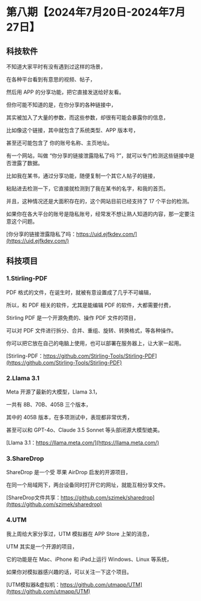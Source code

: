 # 第八期【2024年7月20日-2024年7月27日】

## 科技软件

不知道大家平时有没有遇到过这样的场景，

在各种平台看到有意思的视频、帖子，

然后用 APP 的分享功能，把它直接发送给好友看。

但你可能不知道的是，在你分享的各种链接中，

其实被加入了大量的参数，而这些参数，却很有可能会暴露你的信息，

比如像这个链接，其中就包含了系统类型、APP 版本号，

甚至还可能包含了 你的账号名称、主页地址。

有一个网站，叫做 “你分享的链接泄露隐私了吗 ?”，就可以专门检测这些链接中是否泄露了数据。

比如我在某书，通过分享功能，随便复制一个其它人帖子的链接，

粘贴进去检测一下，它直接就检测到了我在某书的名字，和我的首页。

并且，这种情况还是大面积存在的，这个网站目前已经支持了 17 个平台的检测。

如果你在各大平台的账号是隐私账号，经常发不想让熟人知道的内容，那一定要注意这个问题。


[你分享的链接泄露隐私了吗：https://uid.ejfkdev.com/](https://uid.ejfkdev.com/)


## 科技项目


### 1.Stirling-PDF

PDF 格式的文件，在诞生时，就被有意设置成了几乎不可编辑，

所以，和 PDF 相关的软件，尤其是能编辑 PDF 的软件，大都需要付费，

Stirling PDF 是一个开源免费的、操作 PDF 文件的项目，

可以对 PDF 文件进行拆分、合并、重组、旋转、转换格式，等各种操作。

你可以把它放在自己的电脑上使用，也可以部署在服务器上，让大家一起用。

[Stirling-PDF：https://github.com/Stirling-Tools/Stirling-PDF](https://github.com/Stirling-Tools/Stirling-PDF)


### 2.Llama 3.1

Meta 开源了最新的大模型，Llama 3.1，

一共有 8B、70B、405B 三个版本，

其中的 405B 版本，在多项测试中，表现都非常优秀，

甚至可以和 GPT-4o、Claude 3.5 Sonnet 等头部闭源大模型媲美。

[Llama 3.1：https://llama.meta.com/](https://llama.meta.com/)


### 3.ShareDrop

ShareDrop 是一个受 苹果 AirDrop 启发的开源项目，

在同一个局域网下，两台设备同时打开它的网址，就能互相分享文件。

[ShareDrop文件共享：https://github.com/szimek/sharedrop](https://github.com/szimek/sharedrop)

### 4.UTM

我上周给大家分享过，UTM 模拟器在 APP Store 上架的消息，

UTM 其实是一个开源的项目，

它的功能是在 Mac、iPhone 和 iPad上运行 Windows、Linux 等系统，

如果你对模拟器感兴趣的话，可以关注一下这个项目。

[UTM模拟器&虚拟机：https://github.com/utmapp/UTM](https://github.com/utmapp/UTM)

